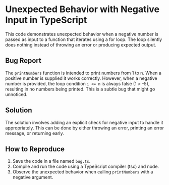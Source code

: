 # Unexpected Behavior with Negative Input in TypeScript

This code demonstrates unexpected behavior when a negative number is passed as input to a function that iterates using a for loop.  The loop silently does nothing instead of throwing an error or producing expected output.

## Bug Report

The `printNumbers` function is intended to print numbers from 1 to n.  When a positive number is supplied it works correctly. However, when a negative number is provided, the loop condition `i <= n` is always false (1 > -5), resulting in no numbers being printed. This is a subtle bug that might go unnoticed. 

## Solution

The solution involves adding an explicit check for negative input to handle it appropriately. This can be done by either throwing an error, printing an error message, or returning early.

## How to Reproduce

1. Save the code in a file named `bug.ts`.
2. Compile and run the code using a TypeScript compiler (tsc) and node.
3. Observe the unexpected behavior when calling `printNumbers` with a negative argument.